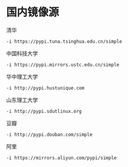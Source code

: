 # 国内镜像源

清华 

	-i https://pypi.tuna.tsinghua.edu.cn/simple 

中国科技大学 

	-i https://pypi.mirrors.ustc.edu.cn/simple 

华中理工大学 

	-i http://pypi.hustunique.com 

山东理工大学 

	-i http://pypi.sdutlinux.org 

豆瓣 

	-i http://pypi.douban.com/simple 

阿里 

	-i https://mirrors.aliyun.com/pypi/simple